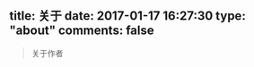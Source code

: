 title: 关于
date: 2017-01-17 16:27:30
type: "about"
comments: false
---
<blockquote class="blockquote-center"> 关于作者 </blockquote>


